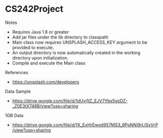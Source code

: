 # CS242Project

Notes
- Requires Java 1.8 or greater
- Add jar files under the lib directory to classpath
- Main class now requires UNSPLASH_ACCESS_KEY argument to be provided to execute.
- An output directory is now automatically created in the working directory upon initialization.
- Compile and execute the Main class

References
- https://unsplash.com/developers

Data Sample
- https://drive.google.com/file/d/1dUvj1lZ_EJV7Ybx5gzDZ-_Z0E3tX748B/view?usp=sharing

1GB Data
- https://drive.google.com/file/d/1X_ExHrEwod957MS3_9PpNNI9rLISxVrP/view?usp=sharing

